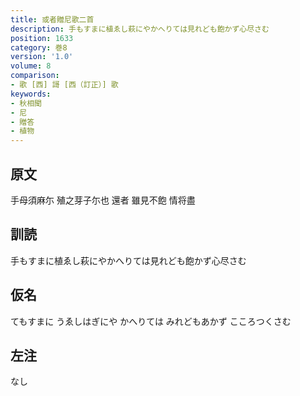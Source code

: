 ```yaml
---
title: 或者贈尼歌二首
description: 手もすまに植ゑし萩にやかへりては見れども飽かず心尽さむ
position: 1633
category: 巻8
version: '1.0'
volume: 8
comparison:
- 歌 [西] 謌 [西（訂正）] 歌
keywords:
- 秋相聞
- 尼
- 贈答
- 植物
---
```


## 原文

手母須麻尓 殖之芽子尓也 還者 雖見不飽 情将盡

## 訓読

手もすまに植ゑし萩にやかへりては見れども飽かず心尽さむ

## 仮名

てもすまに うゑしはぎにや かへりては みれどもあかず こころつくさむ

## 左注

なし
